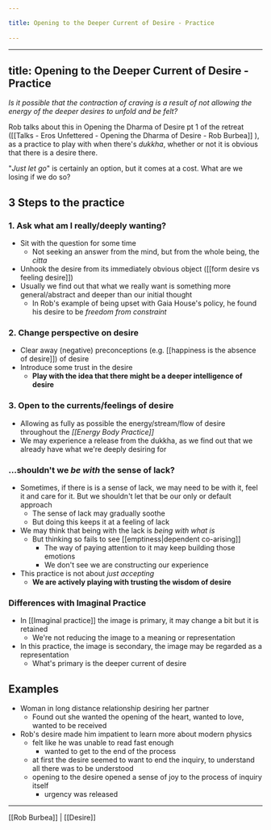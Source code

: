 ```yaml
---
title: Opening to the Deeper Current of Desire - Practice 
---
```

---
title: Opening to the Deeper Current of Desire - Practice
---
*Is it possible that the contraction of craving is a result of not allowing the energy of the deeper desires to unfold and be felt?*

Rob talks about this in Opening the Dharma of Desire pt 1 of the retreat ([[Talks - Eros Unfettered - Opening the Dharma of Desire - Rob Burbea]] ), as a practice to play with when there's *dukkha*, whether or not it is obvious that there is a desire there.

"*Just let go*" is certainly an option, but it comes at a cost. What are we losing if we do so?

## 3 Steps to the practice

### 1. Ask what am I really/deeply wanting?
- Sit with the question for some time
	- Not seeking an answer from the mind, but from the whole being, the *citta*
- Unhook the desire from its immediately obvious object ([[form desire vs feeling desire]])
- Usually we find out that what we really want is something more general/abstract and deeper than our initial thought
	- In Rob's example of being upset with Gaia House's policy, he found his desire to be *freedom from constraint*

### 2. Change perspective on desire
- Clear away (negative) preconceptions (e.g. [[happiness is the absence of desire]]) of desire
- Introduce some trust in the desire
	- **Play with the idea that there might be a deeper intelligence of desire**

### 3. Open to the currents/feelings of desire
- Allowing as fully as possible the energy/stream/flow of desire throughout the *[[Energy Body Practice]]*  
- We may experience a release from the dukkha, as we find out that we already have what we're deeply desiring for

### ...shouldn't we *be with* the sense of lack?
- Sometimes, if there is is a sense of lack, we may need to be with it, feel it and care for it. But we shouldn't let that be our only or default approach
	- The sense of lack may gradually soothe
	- But doing this keeps it at a feeling of lack
- We may think that being with the lack is *being with what is*
	- But thinking so fails to see  [[emptiness|dependent co-arising]]
		- The way of paying attention to it may keep building those emotions
		- We don't see we are constructing our experience
- This practice is not about *just accepting*
	- **We are actively playing with trusting the wisdom of desire**

### Differences with Imaginal Practice
- In [[Imaginal practice]] the image is primary, it may change a bit but it is retained
	- We're not reducing the image to a meaning or representation
- In this practice, the image is secondary, the image may be regarded as a representation
	- What's primary is the deeper current of desire

## Examples
- Woman in long distance relationship desiring her partner
	- Found out she wanted the opening of the heart, wanted to love, wanted to be received
- Rob's desire made him impatient to learn more about modern physics
	- felt like he was unable to read fast enough
		- wanted to get to the end of the process
	- at first the desire seemed to want to end the inquiry, to understand all there was to be understood
	- opening to the desire opened a sense of joy to the process of inquiry itself
		- urgency was released

-------------------
[[Rob Burbea]] | [[Desire]]
